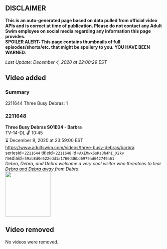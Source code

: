 ## DISCLAIMER
**This is an auto-generated page based on data pulled from official video APIs and is correct at time of publication. Please do not contact any Adult Swim employee on social media regarding any information this page provides.**  
**SPOILER ALERT: This page contains thumbnails of full episodes/shorts/etc. that might be spoilery to you. YOU HAVE BEEN WARNED.**  

_Last Update: December 4, 2020 at 22:00:29 EST_
## Video added
### Summary
2211644 Three Busy Debras: 1  
### 2211648
**Three Busy Debras S01E04 - Barbra**  
TV-14-DL 🔓 10:45  
⌛ December 8, 2020 at 23:59:00 EST  
https://www.adultswim.com/videos/three-busy-debras/barbra  
seriesid=`2211644` titleid=`2211648` id=`AXEMwxSsRs3h4hI_X2kv` mediaid=`59ab8d0e522edd1a1760dd6bd6979ad642749a61`  
_Debra, Debra, and Debra welcome a very cool visitor who threatens to tear Debra and Debra away from Debra._  
<a href="https://media.cdn.adultswim.com/uploads/20200324/thumbnails/2_20324937177-ThreeBusyDebras_104_dup-20191204.jpg"><img src="https://media.cdn.adultswim.com/uploads/20200324/thumbnails/2_20324937177-ThreeBusyDebras_104_dup-20191204.jpg" height="144px" /></a>
## Video removed
No videos were removed.  
